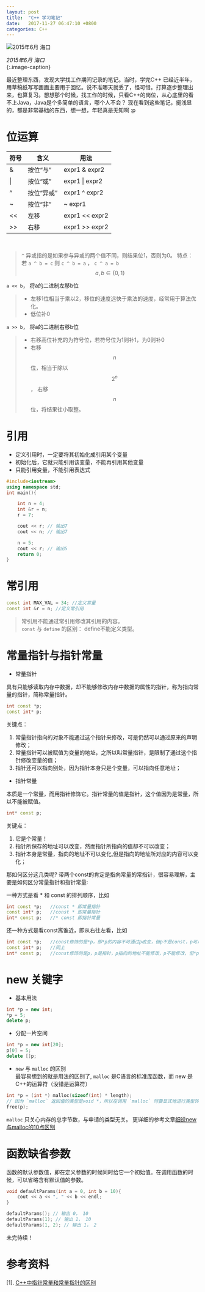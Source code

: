```yaml
---
layout: post
title:  "C++ 学习笔记"
date:   2017-11-27 06:47:10 +0800
categories: C++
--- 
```



![2015年6月 海口](http://upload-images.jianshu.io/upload_images/1335634-f240e7497dd5bb2b.jpg?imageMogr2/auto-orient/strip%7CimageView2/2/w/1240)

*2015年6月 海口*  
{:.image-caption}  
  

最近整理东西，发现大学找工作期间记录的笔记。当时，学完C++ 已经近半年，用草稿纸写写画画主要用于回忆。说不准哪天就丢了，怪可惜。打算逐步整理出来，也算复习。想想那个时候，找工作的时候，只看C++的岗位，从心底里的看不上Java，Java是个多简单的语言，哪个人不会？ 现在看到这些笔记，挺浅显的，都是非常基础的东西，想一想，年轻真是无知啊 :p


# 位运算


|  符号  | 含义 | 用法 |
| ---- | ---- | ---- |
| & | 按位“与” | expr1 & expr2 |
| \\| | 按位“或” | expr1 \\| expr2 |
| ^ | 按位“异或” | expr1 ^ expr2 |
| ~ | 按位“非” | ~ expr1 |
| << | 左移 | expr1 << expr2 |
| >> | 右移 | expr1 >> expr2 |  

<br>  

>`^` 异或指的是如果参与异或的两个值不同，则结果位1，否则为0。
> 特点： 若 `a ^ b = c` 则 `c ^ b = a` ， `c ^ a = b` $$ a, b \in  \{0, 1\}$$  


`a << b`， 将a的二进制左移b位
>- 左移1位相当于乘以2，移位的速度远快于乘法的速度，经常用于算法优化。
>- 低位补0    

`a >> b`， 将a的二进制右移b位
>- 右移高位补充的为符号位，若符号位为1则补1，为0则补0
>- 右移$$n$$位，相当于除以 $$ 2^n $$， 右移$$n$$位，将结果往小取整。  


# 引用  

+ 定义引用时，一定要将其初始化成引用某个变量
+ 初始化后，它就只能引用该变量，不能再引用其他变量
+ 只能引用变量，不能引用表达式  

```c++
#include<iostream>
using namespace std;
int main(){

    int n = 4;
    int &r = n;
    r = 7;

    cout << r; // 输出7
    cout << n; // 输出7

    n = 5;
    cout << r; // 输出5
    return 0;
}
```

# 常引用

```c++
const int MAX_VAL = 34; //定义常量
const int &r = n; //定义常引用
```
> 常引用不能通过常引用修改其引用的内容。  
> `const` 与 `define` 的区别： define不能定义类型。 



# 常量指针与指针常量 

+ 常量指针  

具有只能够读取内存中数据，却不能够修改内存中数据的属性的指针，称为指向常量的指针，简称常量指针。
```c++
int const *p;  
const int* p;   
```
关键点：  
1. 常量指针指向的对象不能通过这个指针来修改，可是仍然可以通过原来的声明修改；
2. 常量指针可以被赋值为变量的地址，之所以叫常量指针，是限制了通过这个指针修改变量的值；
3. 指针还可以指向别处，因为指针本身只是个变量，可以指向任意地址；

+ 指针常量  

本质是一个常量，而用指针修饰它。指针常量的值是指针，这个值因为是常量，所以不能被赋值。 
```c++
int* const p;
```
关键点：
1. 它是个常量！
2. 指针所保存的地址可以改变，然而指针所指向的值却不可以改变；
3. 指针本身是常量，指向的地址不可以变化,但是指向的地址所对应的内容可以变化；  

那如何区分这几类呢? 带两个const的肯定是指向常量的常指针，很容易理解，主要是如何区分常量指针和指针常量:

一种方式是看 * 和 const 的排列顺序，比如
```c++
int const *p;	//const * 即常量指针
const int* p;	//const * 即常量指针
int* const p;	//* const 即指针常量
```
还一种方式是看const离谁近，即从右往左看，比如
```c++
int const *p;	//const修饰的是*p，即*p的内容不可通过p改变，但p不是const，p可以修改，*p不可修改；
const int* p;	//同上
int* const p;	//const修饰的是p，p是指针，p指向的地址不能修改，p不能修改，但*p可以修改；
```


# new 关键字

+ 基本用法
```c++
int *p = new int;
*p = 5;
delete p;
```
+ 分配一片空间
```c++
int *p = new int[20];
p[0] = 5;
delete []p;
```
+ `new` 与 `malloc` 的区别  
最容易想到的就是用法的区别了, `malloc` 是C语言的标准库函数，而 new 是C++的运算符（没错是运算符）
```c++
int *p = (int *) malloc(sizeof(int) * length);
// 因为 `malloc` 返回值的类型是void *，所以在调用 `malloc` 时要显式地进行类型转换
free(p);
```
`malloc` 只关心内存的总字节数，与申请的类型无关。
更详细的参考文章[细说new与malloc的10点区别](http://www.cnblogs.com/QG-whz/p/5140930.html)


# 函数缺省参数

函数的默认参数值，即在定义参数的时候同时给它一个初始值。在调用函数的时候，可以省略含有默认值的参数。
```c++
void defaultParams(int a = 0, int b = 10){
    cout << a << ", " << b << endl;
}

defaultParams(); // 输出 0， 10
defaultParams(1); // 输出 1， 10
defaultParams(1, 2); // 输出 1， 2
```


未完待续！

# 参考资料
[1]. [C++中指针常量和常量指针的区别](http://www.cnblogs.com/lizhenghn/p/3630405.html)


